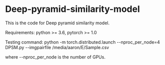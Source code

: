 # Deep-pyramid-similarity-model
This is the code for Deep pyramid similarity model. 

Requirements: python >= 3.6, pytorch >= 1.0

Testing command: python -m torch.distributed.launch --nproc_per_node=4 DPSM.py --imgpairfile /media/aaron/E/Sample.csv

where --nproc_per_node is the number of GPUs.
